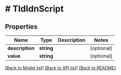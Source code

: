 # # TldIdnScript

## Properties

Name | Type | Description | Notes
------------ | ------------- | ------------- | -------------
**description** | **string** |  | [optional]
**value** | **string** |  | [optional]

[[Back to Model list]](../../README.md#models) [[Back to API list]](../../README.md#endpoints) [[Back to README]](../../README.md)
